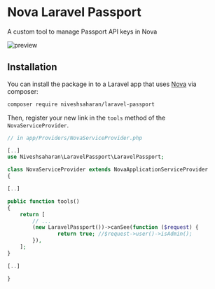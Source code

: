 # Nova Laravel Passport

A custom tool to manage Passport API keys in Nova

![preview](thumbnail.jpg)

## Installation

You can install the package in to a Laravel app that uses [Nova](https://nova.laravel.com) via composer:


```bash
composer require niveshsaharan/laravel-passport
```

Then, register your new link in the `tools` method of the `NovaServiceProvider`.

```php
// in app/Providers/NovaServiceProvider.php

[..]
use Niveshsaharan\LaravelPassport\LaravelPassport;

class NovaServiceProvider extends NovaApplicationServiceProvider
{

[..]

public function tools()
{
    return [
        // ...
        (new LaravelPassport())->canSee(function ($request) {
                return true; //$request->user()->isAdmin();
        }),
    ];
}

[..]

}
```
